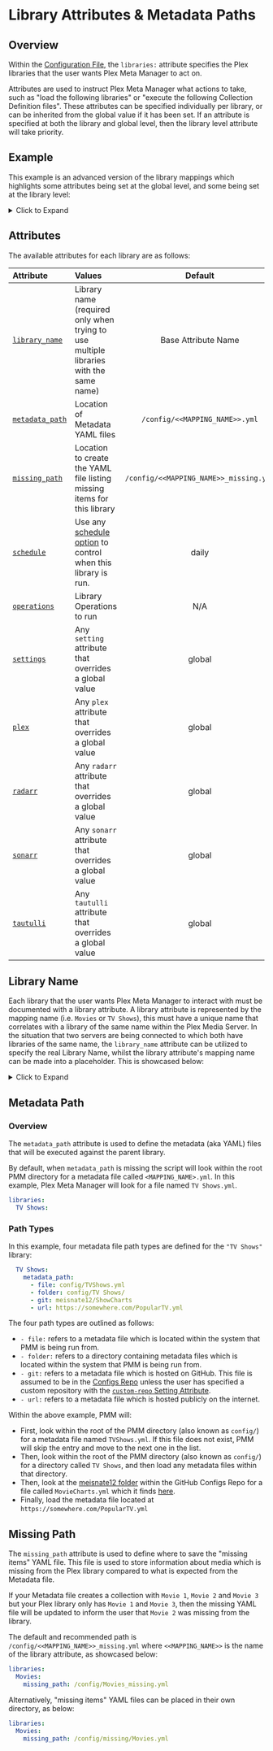# Library Attributes & Metadata Paths

## Overview

Within the [Configuration File](configuration), the `libraries:` attribute specifies the Plex libraries that the user wants Plex Meta Manager to act on.

Attributes are used to instruct Plex Meta Manager what actions to take, such as "load the following libraries" or "execute the following Collection Definition files". These attributes can be specified individually per library, or can be inherited from the global value if it has been set. If an attribute is specified at both the library and global level, then the library level attribute will take priority.

## Example

This example is an advanced version of the library mappings which highlights some attributes being set at the global level, and some being set at the library level:

<details>
  <summary>Click to Expand</summary>
  <br />

In this example, the `"TV Shows On Second Plex"` library has a library-level `plex` configuration, which takes priority over the `plex` configuration set at the global level. <br>

The `"Anime"` library also has a library-level `radarr` configuration, which takes priority over the `radarr` configuration set at the global level.

```yaml
libraries:
  Movies:
    metadata_path:
      - file: config/Movies.yml
      - git: meisnate12/MovieCharts
      - git: meisnate12/Studios
      - git: meisnate12/IMDBGenres
      - git: meisnate12/People
    operations:
      mass_critic_rating_update: tmdb
      split_duplicates: true
  TV Shows:
    metadata_path:
      - file: config/TV Shows.yml
      - git: meisnate12/ShowCharts
      - git: meisnate12/Networks
  TV Shows On Second Plex:
    library_name: TV Shows
    plex:
      url: http://192.168.1.98:32400
      token: ####################
    metadata_path:
      - file: config/TV Shows.yml
      - git: meisnate12/ShowCharts
      - git: meisnate12/Networks
  Anime:
    metadata_path:
      - file: config/Anime.yml
      - git: meisnate12/AnimeCharts
    radarr:
      url: http://192.168.1.45:7878
      token: ################################
      root_folder_path: S:/Anime
    settings:
      asset_directory:
        config/assets/anime
plex:
  url: http://192.168.1.12:32400
  token: ####################
radarr:
  url: http://192.168.1.12:7878
  token: ################################
  add: true
  root_folder_path: S:/Movies
  monitor: true
  availability: announced
  quality_profile: HD-1080p
  tag: pmm
  search: false
```
</details>

## Attributes

The available attributes for each library are as follows:

| Attribute                                  | Values                                                                                       |                Default                 |            Required             |
|:-------------------------------------------|:---------------------------------------------------------------------------------------------|:--------------------------------------:|:-------------------------------:|
| [`library_name`](#library-name)            | Library name (required only when trying to use multiple libraries with the same name)        |          Base Attribute Name           |            &#10060;             |
| [`metadata_path`](#metadata-path)          | Location of Metadata YAML files                                                              |     `/config/<<MAPPING_NAME>>.yml`     |            &#10060;             |
| [`missing_path`](#missing-path)            | Location to create the YAML file listing missing items for this library                      | `/config/<<MAPPING_NAME>>_missing.yml` |            &#10060;             |
| [`schedule`](../metadata/details/schedule) | Use any [schedule option](../metadata/details/schedule) to control when this library is run. |                 daily                  |            &#10060;             |
| [`operations`](operations)                 | Library Operations to run                                                                    |                  N/A                   |            &#10060;             |
| [`settings`](settings)                     | Any `setting` attribute that overrides a global value                                        |                 global                 |            &#10060;             |
| [`plex`](plex)                             | Any `plex` attribute that overrides a global value                                           |                 global                 | &#9989; Either here or globally |
| [`radarr`](radarr)                         | Any `radarr` attribute that overrides a global value                                         |                 global                 |            &#10060;             |
| [`sonarr`](sonarr)                         | Any `sonarr` attribute that overrides a global value                                         |                 global                 |            &#10060;             |
| [`tautulli`](tautulli)                     | Any `tautulli` attribute that overrides a global value                                       |                 global                 |            &#10060;             |

## Library Name

Each library that the user wants Plex Meta Manager to interact with must be documented with a library attribute. A library attribute is represented by the mapping name (i.e. `Movies` or `TV Shows`), this must have a unique name that correlates with a library of the same name within the Plex Media Server. In the situation that two servers are being connected to which both have libraries of the same name, the `library_name` attribute can be utilized to specify the real Library Name, whilst the library attribute's mapping name can be made into a placeholder. This is showcased below:
<details>
  <summary>Click to Expand</summary>
  <br />

```yaml
libraries:
  Movies01:
    library_name: Movies
  Movies02:
    library_name: Movies
    plex:
      url: http://192.168.1.35:32400
      token: ####################
  TV Shows:
  Anime:
plex:
  url: http://192.168.1.12:32400
  token: ####################
```

* In this example, `"Movies01"`, `"TV Shows"`, and `"Anime"` will all use the global plex server (http://192.168.1.12:32400) which is defined using the global `plex` mapping. `"Movies02"` will use the plex server http://192.168.1.35:32400 which is defined under its `plex` mapping over the global mapping.
</details>

## Metadata Path

### Overview

The `metadata_path` attribute is used to define the metadata (aka YAML) files that will be executed against the parent library.

By default, when `metadata_path` is missing the script will look within the root PMM directory for a metadata file called `<MAPPING_NAME>.yml`. In this example, Plex Meta Manager will look for a file named `TV Shows.yml`.
```yaml
libraries:
  TV Shows:
```

### Path Types

In this example, four metadata file path types are  defined for the `"TV Shows"` library:
```yaml
  TV Shows:
    metadata_path:
      - file: config/TVShows.yml
      - folder: config/TV Shows/
      - git: meisnate12/ShowCharts
      - url: https://somewhere.com/PopularTV.yml
```
The four path types are outlined as follows:

* `- file:` refers to a metadata file which is located within the system that PMM is being run from.
* `- folder:` refers to a directory containing metadata files which is located within the system that PMM is being run from.
* `- git:` refers to a metadata file which is hosted on GitHub.  This file is assumed to be in the [Configs Repo](https://github.com/meisnate12/Plex-Meta-Manager-Configs) unless the user has specified a custom repository with the [`custom-repo` Setting Attribute](settings.md#custom-repo).
* `- url:` refers to a metadata file which is hosted publicly on the internet.

Within the above example, PMM will:

* First, look within the root of the PMM directory (also known as `config/`) for a metadata file named `TVShows.yml`. If this file does not exist, PMM will skip the entry and move to the next one in the list.
* Then, look within the root of the PMM directory (also known as `config/`) for a directory called `TV Shows`, and then load any metadata files within that directory.
* Then, look at the [meisnate12 folder](https://github.com/meisnate12/Plex-Meta-Manager-Configs/tree/master/meisnate12) within the GitHub Configs Repo for a file called `MovieCharts.yml` which it finds [here](https://github.com/meisnate12/Plex-Meta-Manager-Configs/blob/master/meisnate12/MovieCharts.yml).
* Finally, load the metadata file located at `https://somewhere.com/PopularTV.yml`

## Missing Path

The `missing_path` attribute is used to define where to save the "missing items" YAML file. This file is used to store information about media which is missing from the Plex library compared to what is expected from the Metadata file.

If your Metadata file creates a collection with `Movie 1`, `Movie 2` and `Movie 3` but your Plex library only has `Movie 1` and `Movie 3`, then the missing YAML file will be updated to inform the user that `Movie 2` was missing from the library.

The default and recommended path is `/config/<<MAPPING_NAME>>_missing.yml` where `<<MAPPING_NAME>>` is the name of the library attribute, as showcased below:

```yaml
libraries:
  Movies:
    missing_path: /config/Movies_missing.yml
```

Alternatively, "missing items" YAML files can be placed in their own directory, as below:

```yaml
libraries:
  Movies:
    missing_path: /config/missing/Movies.yml
```
